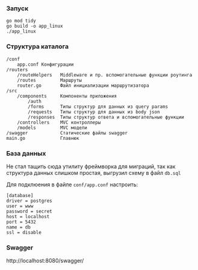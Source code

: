 ### Запуск

```
go mod tidy
go build -o app_linux
./app_linux
```


### Структура каталога

    /conf
        app.conf Конфигурации
    /routers
        /routeHelpers   Middleware и пр. вспомогательные функции роутинга
        /routes         Маршруты
        router.go       Файл инициализации маршрутизатора
    /src
        /components     Компоненты приложения
            /auth
            /forms      Типы структур для данных из query params
            /requests   Типы структур для данных из body json
            /responses  Типы структур ответа и вспомогательные функции
        /controllers    MVC контроллеры
        /models         MVC модели
    /swagger            Статические файлы swagger
    main.go             Главнюк
        

### База данных

Не стал тащить сюда утилиту фреймворка для миграций, так как структура данных слишком простая, выгрузил схему в файл ``db.sql``

Для подклюения в файле ``conf/app.conf`` настроить:

```
[database]
driver = postgres
user = www
password = secret
host = localhost
port = 5432
name = db
ssl = disable
```

### Swagger

http://localhost:8080/swagger/